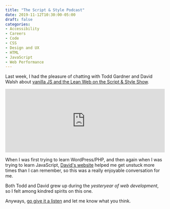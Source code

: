 ```yaml
---
title: "The Script & Style Podcast"
date: 2019-11-12T10:30:00-05:00
draft: false
categories:
- Accessibility
- Careers
- Code
- CSS
- Design and UX
- HTML
- JavaScript
- Web Performance
---
```


Last week, I had the pleasure of chatting with Todd Gardner and David Walsh about [vanilla JS and the Lean Web on the Script & Style Show](https://scriptandstyle.simplecast.com/episodes/vanilla-javascript-with-chris-ferdinandi).

<div class="fluid-vids"><iframe height="200px" width="100%" frameborder="no" scrolling="no" seamless src="https://player.simplecast.com/f5ef44ef-3936-43bd-87fc-cf04d1d2e967?dark=false"></iframe></div>

When I was first trying to learn WordPress/PHP, and then again when I was trying to learn JavaScript, [David's website](https://davidwalsh.name/) helped me get unstuck more times than I can remember, so this was a really enjoyable conversation for me.

Both Todd and David grew up during the *yesteryear of web development*, so I felt among kindred spirits on this one.

Anyways, [go give it a listen](https://scriptandstyle.simplecast.com/episodes/vanilla-javascript-with-chris-ferdinandi) and let me know what you think.